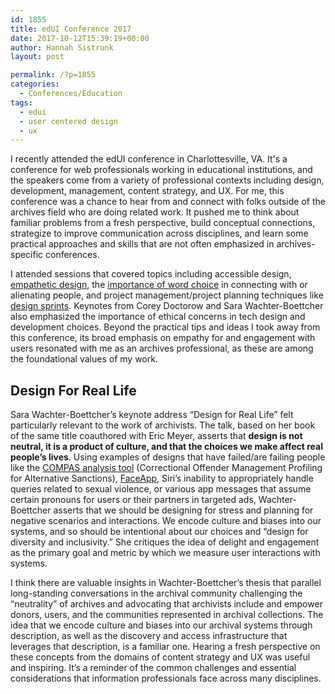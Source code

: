 ```yaml
---
id: 1855
title: edUI Conference 2017
date: 2017-10-12T15:39:19+00:00
author: Hannah Sistrunk
layout: post

permalink: /?p=1855
categories:
  - Conferences/Education
tags:
  - edui
  - user centered design
  - ux
---
```

<span style="font-weight: 400;">I recently attended the edUI conference in Charlottesville, VA. It's a conference for web professionals working in educational institutions, and the speakers come from a variety of professional contexts including design, development, management, content strategy, and UX. For me, this conference was a chance to hear from and connect with folks outside of the archives field who are doing related work. It pushed me to think about familiar problems from a fresh perspective, build conceptual connections, strategize to improve communication across disciplines, and learn some practical approaches and skills that are not often emphasized in archives-specific conferences.</span>

<!--more-->

<span style="font-weight: 400;">I attended sessions that covered topics including accessible design,</span> [<span style="font-weight: 400;">empathetic design</span>](http://eduiconf.org/sessions/empathetic-design/)<span style="font-weight: 400;">, the</span> [<span style="font-weight: 400;">importance of word choice</span>](http://eduiconf.org/sessions/giving-words-the-attention-they-deserve/) <span style="font-weight: 400;">in connecting with or alienating people, and project management/project planning techniques like</span> [<span style="font-weight: 400;">design sprints</span>](http://eduiconf.org/sessions/design-sprints/)<span style="font-weight: 400;">. Keynotes from Corey Doctorow and Sara Wachter-Boettcher also emphasized the importance of ethical concerns in tech design and development choices. Beyond the practical tips and ideas I took away from this conference, its broad emphasis on empathy for and engagement with users resonated with me as an archives professional, as these are among the foundational values of my work.</span>

## **Design For Real Life** 

<span style="font-weight: 400;">Sara Wachter-Boettcher’s keynote address “Design for Real Life” felt particularly relevant to the work of archivists. The talk, based on her book of the same title coauthored with Eric Meyer, asserts that </span>**design is not neutral, it is a product of culture, and that the choices we make affect real people’s lives**<span style="font-weight: 400;">. Using examples of designs that have failed/are failing people like the </span>[<span style="font-weight: 400;">COMPAS analysis tool</span>](https://www.propublica.org/article/how-we-analyzed-the-compas-recidivism-algorithm) <span style="font-weight: 400;">(Correctional Offender Management Profiling for Alternative Sanctions), </span>[<span style="font-weight: 400;">FaceApp</span>](https://www.theguardian.com/technology/2017/apr/25/faceapp-apologises-for-racist-filter-which-lightens-users-skintone)<span style="font-weight: 400;">, Siri’s inability to appropriately handle queries related to sexual violence, or various app messages that assume certain pronouns for users or their partners in targeted ads, Wachter-Boettcher asserts that we should be designing for stress and planning for negative scenarios and interactions. We encode culture and biases into our systems, and so should be intentional about our choices and “design for diversity and inclusivity.” She critiques the idea of delight and engagement as the primary goal and metric by which we measure user interactions with systems.</span>

<span style="font-weight: 400;">I think there are valuable insights in Wachter-Boettcher’s thesis that parallel long-standing conversations in the archival community challenging the “neutrality” of archives and advocating that archivists include and empower donors, users, and the communities represented in archival collections. The idea that we encode culture and biases into our archival systems through description, as well as the discovery and access infrastructure that leverages that description, is a familiar one. Hearing a fresh perspective on these concepts from the domains of content strategy and UX was useful and inspiring. It’s a reminder of the common challenges and essential considerations that information professionals face across many disciplines.</span>